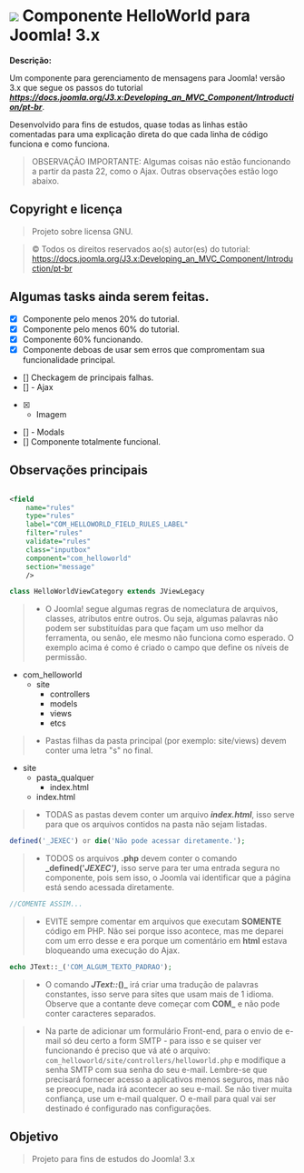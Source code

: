# ![](https://docs.joomla.org/images/0/02/Joomla-flat-logo-en.png) Componente HelloWorld para Joomla! 3.x

**Descrição:**

Um componente para gerenciamento de mensagens para Joomla! versão 3.x que segue os passos do tutorial _**https://docs.joomla.org/J3.x:Developing_an_MVC_Component/Introduction/pt-br**_. 

Desenvolvido para fins de estudos, quase todas as linhas estão comentadas para uma explicação direta do que cada linha de código funciona e como funciona.

> OBSERVAÇÃO IMPORTANTE: Algumas coisas não estão funcionando a partir da pasta 22, como o Ajax. Outras observações estão logo abaixo.

## Copyright e licença

> Projeto sobre licensa GNU.

> © Todos os direitos reservados ao(s) autor(es) do tutorial: https://docs.joomla.org/J3.x:Developing_an_MVC_Component/Introduction/pt-br

## Algumas tasks ainda serem feitas.

- [x] Componente pelo menos 20% do tutorial.
- [x] Componente pelo menos 60% do tutorial.
- [x] Componente 60% funcionando.
- [x] Componente deboas de usar sem erros que compromentam sua funcionalidade principal.
- [] Checkagem de principais falhas.
- [] - Ajax
- [x] - Imagem
- [] - Modals
- [] Componente totalmente funcional.

## Observações principais

```xml	 

<field 
	name="rules"
	type="rules"
	label="COM_HELLOWORLD_FIELD_RULES_LABEL"
	filter="rules"
	validate="rules"
	class="inputbox"
	component="com_helloworld"
	section="message"
	/>

```

```php
class HelloWorldViewCategory extends JViewLegacy
```

> - O Joomla! segue algumas regras de nomeclatura de arquivos, classes, atributos entre outros. Ou seja, algumas palavras não podem ser substituídas para que façam um uso melhor da ferramenta, ou senão, ele mesmo não funciona como esperado. O exemplo acima é como é criado o campo que define os níveis de permissão.

* com_helloworld
	* site
		* controllers
		* models
		* views
		* etcs

> - Pastas filhas da pasta principal (por exemplo: site/views) devem conter uma letra "s" no final.

* site
	* pasta_qualquer
		* index.html
	* index.html

> - TODAS as pastas devem conter um arquivo **_index.html_**, isso serve para que os arquivos contidos na pasta não sejam listadas.

```php
defined('_JEXEC') or die('Não pode acessar diretamente.');
```

> - TODOS os arquivos **.php** devem conter o comando **_defined('_JEXEC')_**, isso serve para ter uma entrada segura no componente, pois sem isso, o Joomla vai identificar que a página está sendo acessada diretamente.

```php
//COMENTE ASSIM...
```

> - EVITE sempre comentar em arquivos que executam **SOMENTE** código em PHP. Não sei porque isso acontece, mas me deparei com um erro desse e era porque um comentário em **html** estava bloqueando uma execução do Ajax.

```php
echo JText::_('COM_ALGUM_TEXTO_PADRAO');
```

> - O comando **_JText::_()_** irá criar uma tradução de palavras constantes, isso serve para sites que usam mais de 1 idioma. Observe que a contante deve começar com **COM_** e não pode conter caracteres separados.

> - Na parte de adicionar um formulário Front-end, para o envio de e-mail só deu certo a form SMTP - para isso e se quiser ver funcionando é preciso que vá até o arquivo: ``com_helloworld/site/controllers/helloworld.php`` e modifique a senha SMTP com sua senha do seu e-mail. Lembre-se que precisará fornecer acesso a aplicativos menos seguros, mas não se preocupe, nada irá acontecer ao seu e-mail. Se não tiver muita confiança, use um e-mail qualquer. O e-mail para qual vai ser destinado é configurado nas configurações.

## Objetivo

> Projeto para fins de estudos do Joomla! 3.x 
